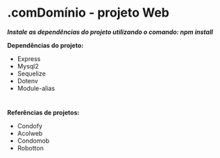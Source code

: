 # .comDomínio - projeto Web
***Instale as dependências do projeto utilizando o comando: npm install***

**Dependências do projeto:**
  * Express
  * Mysql2
  * Sequelize
  * Dotenv
  * Module-alias
#
**Referências de projetos:**
  * Condofy
  * Acolweb
  * Condomob
  * Robotton